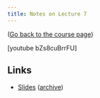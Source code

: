 ```yaml
---
title: Notes on Lecture 7
---
```


([Go back to the course page](/classes/parp/index.html))

[youtube bZs8cuBrrFU]

## Links

* [Slides](https://people.eecs.berkeley.edu/~demmel/cs267_Spr16/Lectures/lecture07_distmem_jwd16_4pp.pdf) ([archive](http://web.archive.org/save/_embed/https://people.eecs.berkeley.edu/~demmel/cs267_Spr16/Lectures/lecture07_distmem_jwd16_4pp.pdf))
